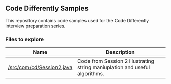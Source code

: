 ## Code Differently Samples

This repository contains code samples used for the Code Differently interview preparation series.

### Files to explore

| Name                                                   | Description                                                                 |
| ------------------------------------------------------ | --------------------------------------------------------------------------- |
| [/src/com/cd/Session2.java](/src/com/cd/Session2.java) | Code from Session 2 illustrating string maniuplation and useful algorithms. |
